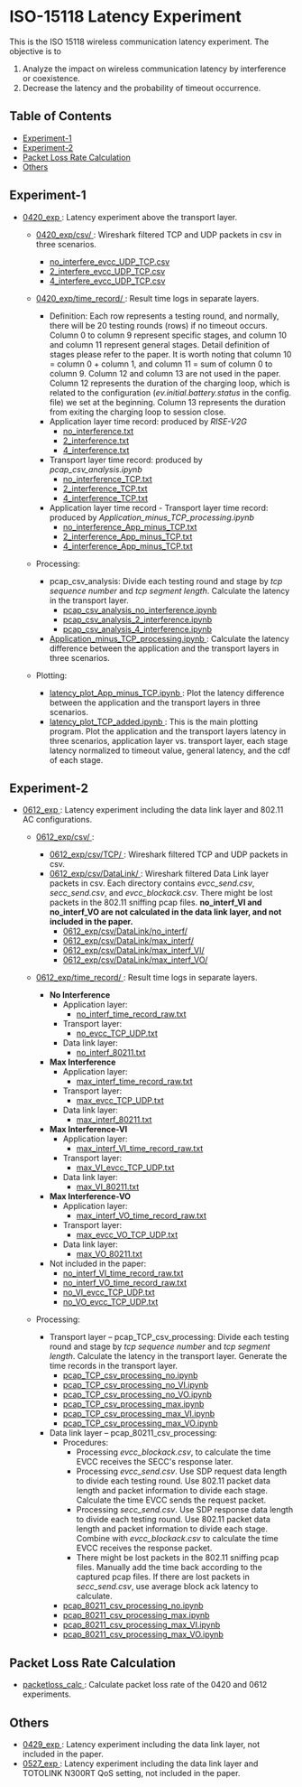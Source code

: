# ISO-15118 Latency Experiment
This is the ISO 15118 wireless communication latency experiment. The objective is to
1. Analyze the impact on wireless communication latency by interference or coexistence.
2. Decrease the latency and the probability of timeout occurrence.

## Table of Contents
* [Experiment-1](#experiment-1)
* [Experiment-2](#experiment-2)
* [Packet Loss Rate Calculation](#packet-loss-rate-calculation)
* [Others](#others)

## Experiment-1
* <a href="0420_exp/"> 0420_exp </a>: Latency experiment above the transport layer.
  * <a href="0420_exp/csv/"> 0420_exp/csv/ </a>: Wireshark filtered TCP and UDP packets in csv in three scenarios.
    * <a href="0420_exp/csv/no_interfere_evcc_UDP_TCP.csv"> no_interfere_evcc_UDP_TCP.csv </a>
    * <a href="0420_exp/csv/2_interfere_evcc_UDP_TCP.csv"> 2_interfere_evcc_UDP_TCP.csv </a>
    * <a href="0420_exp/csv/4_interfere_evcc_UDP_TCP.csv"> 4_interfere_evcc_UDP_TCP.csv </a>

  * <a href="0420_exp/time_record/"> 0420_exp/time_record/ </a>: Result time logs in separate layers.
    * Definition: Each row represents a testing round, and normally, there will be 20 testing rounds (rows) if no timeout occurs. Column 0 to column 9 represent specific stages, and column 10 and column 11 represent general stages. Detail definition of stages please refer to the paper. It is worth noting that column 10 = column 0 + column 1, and column 11 = sum of column 0 to column 9. Column 12 and column 13 are not used in the paper. Column 12 represents the duration of the charging loop, which is related to the configuration (_ev.initial.battery.status_ in the config. file) we set at the beginning. Column 13 represents the duration from exiting the charging loop to session close.
    * Application layer time record: produced by _RISE-V2G_
      * <a href="0420_exp/time_record/no_interference.txt"> no_interference.txt </a>
      * <a href="0420_exp/time_record/2_interference.txt"> 2_interference.txt </a>
      * <a href="0420_exp/time_record/4_interference.txt"> 4_interference.txt </a>
    * Transport layer time record: produced by _pcap_csv_analysis.ipynb_
      * <a href="0420_exp/time_record/no_interference_TCP.txt"> no_interference_TCP.txt </a>
      * <a href="0420_exp/time_record/2_interference_TCP.txt"> 2_interference_TCP.txt </a>
      * <a href="0420_exp/time_record/4_interference_TCP.txt"> 4_interference_TCP.txt </a>
    * Application layer time record - Transport layer time record: produced by _Application_minus_TCP_processing.ipynb_
      * <a href="0420_exp/time_record/no_interference_App_minus_TCP.txt"> no_interference_App_minus_TCP.txt </a>
      * <a href="0420_exp/time_record/2_interference_App_minus_TCP.txt"> 2_interference_App_minus_TCP.txt </a>
      * <a href="0420_exp/time_record/4_interference_App_minus_TCP.txt"> 4_interference_App_minus_TCP.txt </a>

  * Processing:
    * pcap_csv_analysis: Divide each testing round and stage by _tcp sequence number_ and _tcp segment length_. Calculate the latency in the transport layer.
      * <a href="0420_exp/pcap_csv_analysis_no_interference.ipynb"> pcap_csv_analysis_no_interference.ipynb </a>
      * <a href="0420_exp/pcap_csv_analysis_2_interference.ipynb"> pcap_csv_analysis_2_interference.ipynb </a>
      * <a href="0420_exp/pcap_csv_analysis_4_interference.ipynb"> pcap_csv_analysis_4_interference.ipynb </a>
    * <a href="0420_exp/Application_minus_TCP_processing.ipynb"> Application_minus_TCP_processing.ipynb </a>: Calculate the latency difference between the application and the transport layers in three scenarios.

  * Plotting:
    * <a href="0420_exp/latency_plot_App_minus_TCP.ipynb"> latency_plot_App_minus_TCP.ipynb </a>: Plot the latency difference between the application and the transport layers in three scenarios.
    * <a href="0420_exp/latency_plot_TCP_added.ipynb"> latency_plot_TCP_added.ipynb </a>: This is the main plotting program. Plot the application and the transport layers latency in three scenarios, application layer vs. transport layer, each stage latency normalized to timeout value, general latency, and the cdf of each stage.

## Experiment-2
* <a href="0612_exp/"> 0612_exp </a>: Latency experiment including the data link layer and 802.11 AC configurations.
  * <a href="0612_exp/csv/"> 0612_exp/csv/ </a>: 
    * <a href="0612_exp/csv/TCP/"> 0612_exp/csv/TCP/ </a>: Wireshark filtered TCP and UDP packets in csv.
    * <a href="0612_exp/csv/DataLink/"> 0612_exp/csv/DataLink/ </a>: Wireshark filtered Data Link layer packets in csv. Each directory contains _evcc_send.csv_, _secc_send.csv_, and _evcc_blockack.csv_. There might be lost packets in the 802.11 sniffing pcap files. **no_interf_VI and no_interf_VO are not calculated in the data link layer, and not included in the paper.**
      * <a href="0612_exp/csv/DataLink/no_interf/"> 0612_exp/csv/DataLink/no_interf/ </a>
      * <a href="0612_exp/csv/DataLink/max_interf/"> 0612_exp/csv/DataLink/max_interf/ </a>
      * <a href="0612_exp/csv/DataLink/max_interf_VI/"> 0612_exp/csv/DataLink/max_interf_VI/ </a>
      * <a href="0612_exp/csv/DataLink/max_interf_VO/"> 0612_exp/csv/DataLink/max_interf_VO/ </a>

  * <a href="0612_exp/time_record/"> 0612_exp/time_record/ </a>: Result time logs in separate layers.
    * **No Interference**
      * Application layer:
        * <a href="0612_exp/time_record/no_interf_time_record_raw.txt"> no_interf_time_record_raw.txt </a>
      * Transport layer:
        * <a href="0612_exp/time_record/no_evcc_TCP_UDP.txt"> no_evcc_TCP_UDP.txt </a>
      * Data link layer:
        * <a href="0612_exp/time_record/no_interf_80211.txt"> no_interf_80211.txt </a>
    * **Max Interference**
      * Application layer:
        * <a href="0612_exp/time_record/max_interf_time_record_raw.txt"> max_interf_time_record_raw.txt </a>
      * Transport layer:
        * <a href="0612_exp/time_record/max_evcc_TCP_UDP.txt"> max_evcc_TCP_UDP.txt </a>
      * Data link layer:
        * <a href="0612_exp/time_record/max_interf_80211.txt"> max_interf_80211.txt </a>
    * **Max Interference-VI**
      * Application layer:
        * <a href="0612_exp/time_record/max_interf_VI_time_record_raw.txt"> max_interf_VI_time_record_raw.txt </a>
      * Transport layer:
        * <a href="0612_exp/time_record/max_VI_evcc_TCP_UDP.txt"> max_VI_evcc_TCP_UDP.txt </a>
      * Data link layer:
        * <a href="0612_exp/time_record/max_VI_80211.txt"> max_VI_80211.txt </a>
    * **Max Interference-VO**
      * Application layer:
        * <a href="0612_exp/time_record/max_interf_VO_time_record_raw.txt"> max_interf_VO_time_record_raw.txt </a>
      * Transport layer:
        * <a href="0612_exp/time_record/max_evcc_VO_TCP_UDP.txt"> max_evcc_VO_TCP_UDP.txt </a>
      * Data link layer:
        * <a href="0612_exp/time_record/max_VO_80211.txt"> max_VO_80211.txt </a>
    * Not included in the paper:
      * <a href="0612_exp/time_record/no_interf_VI_time_record_raw.txt"> no_interf_VI_time_record_raw.txt </a>
      * <a href="0612_exp/time_record/no_interf_VO_time_record_raw.txt"> no_interf_VO_time_record_raw.txt </a>
      * <a href="0612_exp/time_record/no_VI_evcc_TCP_UDP.txt"> no_VI_evcc_TCP_UDP.txt </a>
      * <a href="0612_exp/time_record/no_VO_evcc_TCP_UDP.txt"> no_VO_evcc_TCP_UDP.txt </a>

  * Processing:
    * Transport layer – pcap_TCP_csv_processing: Divide each testing round and stage by _tcp sequence number_ and _tcp segment length_. Calculate the latency in the transport layer. Generate the time records in the transport layer.
      * <a href="0612_exp/pcap_TCP_csv_processing_no.ipynb"> pcap_TCP_csv_processing_no.ipynb </a>
      * <a href="0612_exp/pcap_TCP_csv_processing_no_VI.ipynb"> pcap_TCP_csv_processing_no_VI.ipynb </a>
      * <a href="0612_exp/pcap_TCP_csv_processing_no_VO.ipynb"> pcap_TCP_csv_processing_no_VO.ipynb </a>
      * <a href="0612_exp/pcap_TCP_csv_processing_max.ipynb"> pcap_TCP_csv_processing_max.ipynb </a>
      * <a href="0612_exp/pcap_TCP_csv_processing_max_VI.ipynb"> pcap_TCP_csv_processing_max_VI.ipynb </a>
      * <a href="0612_exp/pcap_TCP_csv_processing_max_VO.ipynb"> pcap_TCP_csv_processing_max_VO.ipynb </a>
    * Data link layer – pcap_80211_csv_processing:
      * Procedures:
        * Processing _evcc_blockack.csv_, to calculate the time EVCC receives the SECC's response later.
        * Processing _evcc_send.csv_. Use SDP request data length to divide each testing round. Use 802.11 packet data length and packet information to divide each stage. Calculate the time EVCC sends the request packet.
        * Processing _secc_send.csv_. Use SDP response data length to divide each testing round. Use 802.11 packet data length and packet information to divide each stage. Combine with _evcc_blockack.csv_ to calculate the time EVCC receives the response packet.
        * There might be lost packets in the 802.11 sniffing pcap files. Manually add the time back according to the captured pcap files. If there are lost packets in _secc_send.csv_, use average block ack latency to calculate.
      * <a href="0612_exp/pcap_80211_csv_processing_no.ipynb"> pcap_80211_csv_processing_no.ipynb </a>
      * <a href="0612_exp/pcap_80211_csv_processing_max.ipynb"> pcap_80211_csv_processing_max.ipynb </a>
      * <a href="0612_exp/pcap_80211_csv_processing_max_VI.ipynb"> pcap_80211_csv_processing_max_VI.ipynb </a>
      * <a href="0612_exp/pcap_80211_csv_processing_max_VO.ipynb"> pcap_80211_csv_processing_max_VO.ipynb </a>

## Packet Loss Rate Calculation
* <a href="packetloss_calc/"> packetloss_calc </a>: Calculate packet loss rate of the 0420 and 0612 experiments.

## Others
* <a href="0429_exp/"> 0429_exp </a>: Latency experiment including the data link layer, not included in the paper.
* <a href="0527_exp/"> 0527_exp </a>: Latency experiment including the data link layer and TOTOLINK N300RT QoS setting, not included in the paper.
